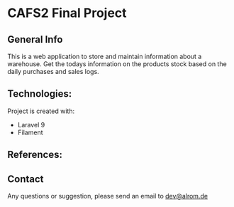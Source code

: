 # CAFS2 Final Project

## General Info

This is a web application to store and maintain information about a warehouse. Get the todays information on the products stock based on the daily purchases and sales logs.

## Technologies:

Project is created with:
* Laravel 9
* Filament

## References:

## Contact
Any questions or suggestion, please send an email to dev@alrom.de
